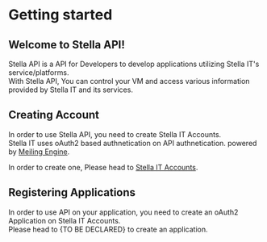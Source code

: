 # Getting started

## Welcome to Stella API!
Stella API is a API for Developers to develop applications utilizing Stella IT's service/platforms.  
With Stella API, You can control your VM and access various information provided by Stella IT and its services.

## Creating Account
In order to use Stella API, you need to create Stella IT Accounts.  
Stella IT uses oAuth2 based authnetication on API authnetication. powered by [Meiling Engine](https://github.com/Stella-IT/meiling).  
  
In order to create one, Please head to [Stella IT Accounts](https://login.appie.stella-it.com).  

## Registering Applications
In order to use API on your application, you need to create an oAuth2 Application on Stella IT Accounts.  
Please head to {TO BE DECLARED} to create an application.  



